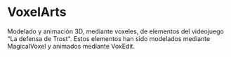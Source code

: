 # VoxelArts
Modelado y animación 3D, mediante voxeles, de elementos del videojuego "La defensa de Trost". Estos elementos han sido modelados mediante MagicalVoxel y animados mediante VoxEdit.
